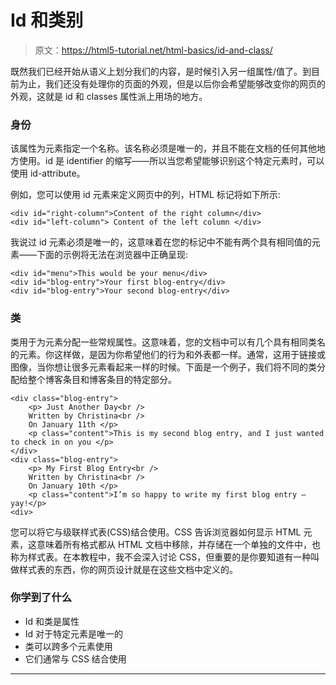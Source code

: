 # Id 和类别

> 原文：<https://html5-tutorial.net/html-basics/id-and-class/>

既然我们已经开始从语义上划分我们的内容，是时候引入另一组属性/值了。到目前为止，我们还没有处理你的页面的外观，但是以后你会希望能够改变你的网页的外观，这就是 id 和 classes 属性派上用场的地方。

### 身份

该属性为元素指定一个名称。该名称必须是唯一的，并且不能在文档的任何其他地方使用。id 是 identifier 的缩写——所以当您希望能够识别这个特定元素时，可以使用 id-attribute。

例如，您可以使用 id 元素来定义网页中的列，HTML 标记将如下所示:

```
<div id="right-column">Content of the right column</div>
<div id="left-column"> Content of the left column </div>
```

我说过 id 元素必须是唯一的，这意味着在您的标记中不能有两个具有相同值的元素——下面的示例将无法在浏览器中正确呈现:

<input type="hidden" name="IL_IN_ARTICLE">

```
<div id="menu">This would be your menu</div>
<div id="blog-entry">Your first blog-entry</div>
<div id="blog-entry">Your second blog-entry</div>
```

### 类

类用于为元素分配一些常规属性。这意味着，您的文档中可以有几个具有相同类名的元素。你这样做，是因为你希望他们的行为和外表都一样。通常，这用于链接或图像，当你想让很多元素看起来一样的时候。下面是一个例子，我们将不同的类分配给整个博客条目和博客条目的特定部分。

```
<div class="blog-entry">
	<p> Just Another Day<br />
	Written by Christina<br />
	On January 11th </p>
	<p class="content">This is my second blog entry, and I just wanted to check in on you </p>
</div>
<div class="blog-entry">
	<p> My First Blog Entry<br />
	Written by Christina<br />
	On January 10th </p>
	<p class="content">I’m so happy to write my first blog entry – yay!</p>
<div>
```

您可以将它与级联样式表(CSS)结合使用。CSS 告诉浏览器如何显示 HTML 元素，这意味着所有格式都从 HTML 文档中移除，并存储在一个单独的文件中，也称为样式表。在本教程中，我不会深入讨论 CSS，但重要的是你要知道有一种叫做样式表的东西，你的网页设计就是在这些文档中定义的。

### 你学到了什么

*   Id 和类是属性
*   Id 对于特定元素是唯一的
*   类可以跨多个元素使用
*   它们通常与 CSS 结合使用

* * *